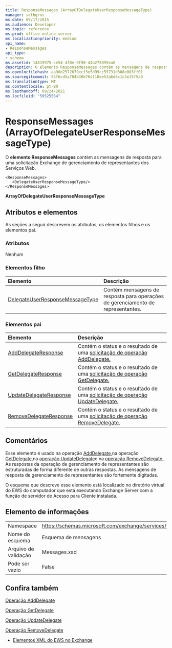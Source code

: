 ```yaml
---
title: ResponseMessages (ArrayOfDelegateUserResponseMessageType)
manager: sethgros
ms.date: 09/17/2015
ms.audience: Developer
ms.topic: reference
ms.prod: office-online-server
ms.localizationpriority: medium
api_name:
- ResponseMessages
api_type:
- schema
ms.assetid: 14819975-ce54-4f0e-9f90-d4b275895ea0
description: O elemento ResponseMessages contém as mensagens de resposta para uma solicitação de gerenciamento de representantes Exchange Web Services.
ms.openlocfilehash: aa90d2572679ecf3e5d99cc55731d388e083ff01
ms.sourcegitcommit: 54f6cd5a704b36b76d110ee53a6d6c1c3e15f5a9
ms.translationtype: MT
ms.contentlocale: pt-BR
ms.lasthandoff: 09/24/2021
ms.locfileid: "59525564"
---
```

# <a name="responsemessages-arrayofdelegateuserresponsemessagetype"></a>ResponseMessages (ArrayOfDelegateUserResponseMessageType)

O **elemento ResponseMessages** contém as mensagens de resposta para uma solicitação Exchange de gerenciamento de representantes dos Serviços Web. 
  
```
<ResponseMessages>
   <DelegateUserResponseMessageType/>
</ResponseMessages>
```

 **ArrayOfDelegateUserResponseMessageType**
## <a name="attributes-and-elements"></a>Atributos e elementos

As seções a seguir descrevem os atributos, os elementos filhos e os elementos pai.
  
### <a name="attributes"></a>Atributos

Nenhum
  
### <a name="child-elements"></a>Elementos filho

|**Elemento**|**Descrição**|
|:-----|:-----|
|[DelegateUserResponseMessageType](delegateuserresponsemessagetype.md) <br/> |Contém mensagens de resposta para operações de gerenciamento de representantes.  <br/> |
   
### <a name="parent-elements"></a>Elementos pai

|**Elemento**|**Descrição**|
|:-----|:-----|
|[AddDelegateResponse](adddelegateresponse.md) <br/> |Contém o status e o resultado de uma [solicitação de operação AddDelegate.](adddelegate-operation.md)  <br/> |
|[GetDelegateResponse](getdelegateresponse.md) <br/> |Contém o status e o resultado de uma [solicitação de operação GetDelegate.](getdelegate-operation.md)  <br/> |
|[UpdateDelegateResponse](updatedelegateresponse.md) <br/> |Contém o status e o resultado de uma [solicitação de operação UpdateDelegate.](updatedelegate-operation.md)  <br/> |
|[RemoveDelegateResponse](removedelegateresponse.md) <br/> |Contém o status e o resultado de uma [solicitação de operação RemoveDelegate.](removedelegate-operation.md)  <br/> |
   
## <a name="remarks"></a>Comentários

Esse elemento é usado na operação [AddDelegate,](adddelegate-operation.md)na operação [GetDelegate,](getdelegate-operation.md)na [operação UpdateDelegate](updatedelegate-operation.md)e na [operação RemoveDelegate.](removedelegate-operation.md) As respostas da operação de gerenciamento de representantes são estruturadas de forma diferente de outras respostas. As mensagens de resposta de gerenciamento de representantes são fortemente digitadas.
  
O esquema que descreve esse elemento está localizado no diretório virtual do EWS do computador que está executando Exchange Server com a função de servidor de Acesso para Cliente instalada.
  
## <a name="element-information"></a>Elemento de informações

|||
|:-----|:-----|
|Namespace  <br/> |https://schemas.microsoft.com/exchange/services/2006/messages  <br/> |
|Nome do esquema  <br/> |Esquema de mensagens  <br/> |
|Arquivo de validação  <br/> |Messages.xsd  <br/> |
|Pode ser vazio  <br/> |False  <br/> |
   
## <a name="see-also"></a>Confira também



[Operação AddDelegate](adddelegate-operation.md)
  
[Operação GetDelegate](getdelegate-operation.md)
  
[Operação UpdateDelegate](updatedelegate-operation.md)
  
[Operação RemoveDelegate](removedelegate-operation.md)


- [Elementos XML do EWS no Exchange](ews-xml-elements-in-exchange.md)

